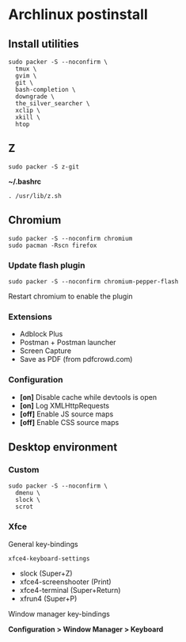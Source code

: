 Archlinux postinstall
=====================

Install utilities
-----------------

    sudo packer -S --noconfirm \
      tmux \
      gvim \
      git \
      bash-completion \
      downgrade \
      the_silver_searcher \
      xclip \
      xkill \
      htop

Z
-

    sudo packer -S z-git

**~/.bashrc**

    . /usr/lib/z.sh

Chromium
--------

    sudo packer -S --noconfirm chromium
    sudo pacman -Rscn firefox

### Update flash plugin

    sudo packer -S --noconfirm chromium-pepper-flash

Restart chromium to enable the plugin

### Extensions

*   Adblock Plus
*   Postman + Postman launcher
*   Screen Capture
*   Save as PDF (from pdfcrowd.com)

### Configuration

*   **[on]** Disable cache while devtools is open
*   **[on]** Log XMLHttpRequests
*   **[off]** Enable JS source maps
*   **[off]** Enable CSS source maps

Desktop environment
-------------------

### Custom

    sudo packer -S --noconfirm \
      dmenu \
      slock \
      scrot

### Xfce

General key-bindings

    xfce4-keyboard-settings

*   slock (Super+Z)
*   xfce4-screenshooter (Print)
*   xfce4-terminal (Super+Return)
*   xfrun4 (Super+P)

Window manager key-bindings

**Configuration > Window Manager > Keyboard**
